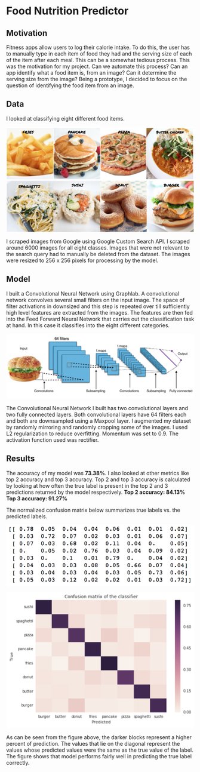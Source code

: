 # Food Nutrition Predictor

## Motivation

Fitness apps allow users to log their calorie intake. To do this, the user has to manually type in each item of food they had and the serving size of each of the item after each meal. This can be a somewhat tedious process. This was the motivation for my project. Can we automate this process? Can an app identify what a food item is, from an image? Can it determine the serving size from the image? Being a prototype, I decided to focus on the question of identifying the food item from an image.

## Data

I looked at classifying eight different food items.

![Food Classes](/Food-Nutrition-Predictor/data/fooditems.png "Food classes")

I scraped images from Google using Google Custom Search API. I scraped around 6000 images for all eight classes. Images that were not relevant to the search query had to manually be deleted from the dataset. The images were resized to 256 x 256 pixels for processing by the model.


## Model

I built a Convolutional Neural Network using Graphlab. A convolutional network convolves several small filters on the input image. The space of filter activations in downsized and this step is repeated over till sufficiently high level features are extracted from the images. The features are then fed into the Feed Forward Neural Network that carries out the classification task at hand. In this case it classifies into the eight different categories.

![CNN](/Food-Nutrition-Predictor/data/convolution_rep.png "Representation of Convolutional Neural Network")

The Convolutional Neural Network I built has two convolutional layers and two fully connected layers. Both convolutional layers have 64 filters each and both are downsampled using a Maxpool layer. I augmented my dataset by randomly mirroring and randomly cropping some of the images. I used L2 regularization to reduce overfitting. Momentum was set to 0.9. The activation function used was rectifier.

## Results

The accuracy of my model was **73.38%**. I also looked at other metrics like top 2 accuracy and top 3 accuracy.
Top 2 and top 3 accuracy is calculated by looking at how often the true label is present in the top 2 and 3 predictions returned by the model respectively.
**Top 2 accuracy: 84.13%**
**Top 3 accuracy: 91.27%**

The normalized confusion matrix below summarizes true labels vs. the predicted labels.

![cm_values](/Food-Nutrition-Predictor/data/cm_values.png "Confusion matrix values")

![Confusion_Matrix](/Food-Nutrition-Predictor/data/confusion_matrix.png "Normalized confusion Matrix")

As can be seen from the figure above, the darker blocks represent a higher percent of prediction. The values that lie on the diagonal represent the values whose predicted values were the same as the true value of the label. The figure shows that model performs fairly well in predicting the true label correctly.

